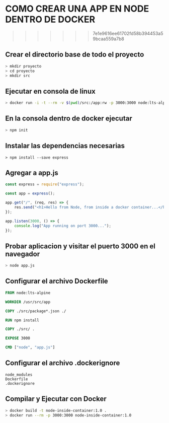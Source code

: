 # COMO CREAR UNA APP EN NODE DENTRO DE DOCKER
>>>>>>> 7e1e9616ee61702fd58b394453a59bcaa559a7b8

## Crear el directorio base de todo el proyecto
```bash
> mkdir proyecto
> cd proyecto
> mkdir src
```

## Ejecutar en consola de linux

```bash
> docker run -i -t --rm -v $(pwd)/src:/app:rw -p 3000:3000 node:lts-alpine sh
```

## En la consola dentro de docker ejecutar
```bash
> npm init
```

## Instalar las dependencias necesarias
```
> npm install --save express
```

## Agregar a app.js
```js
const express = require("express");

const app = express();

app.get("/", (req, res) => {
    res.send("<h1>Hello from Node, from inside a docker container...</h1>");
});

app.listen(3000, () => {
    console.log("App running on port 3000...");
});
```

## Probar aplicacion y visitar el puerto 3000 en el navegador
```bash
> node app.js
```

## Configurar el archivo Dockerfile
```Dockerfile
FROM node:lts-alpine

WORKDIR /usr/src/app

COPY ./src/package*.json ./

RUN npm install

COPY ./src/ .

EXPOSE 3000

CMD ["node", "app.js"]
```

## Configurar el archivo .dockerignore
```.dockerignore
node_modules
Dockerfile
.dockerignore
```

## Compilar y Ejecutar con Docker
```bash
> docker build -t node-inside-container:1.0 . 
> docker run --rm -p 3000:3000 node-inside-container:1.0
```